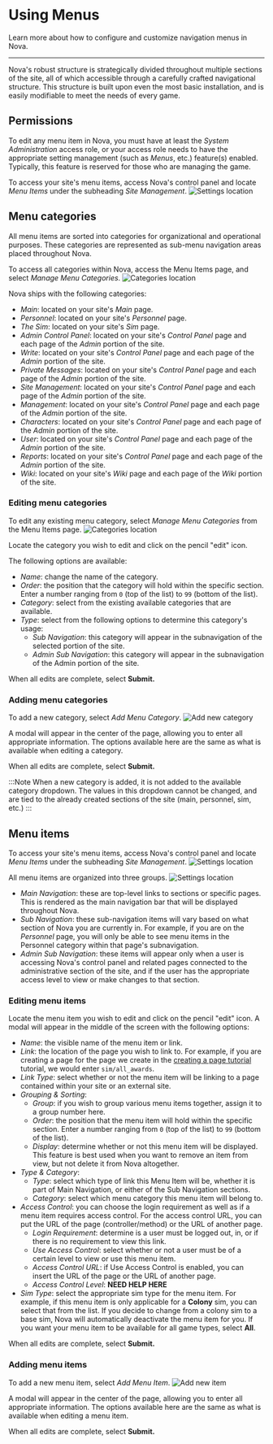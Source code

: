 # Using Menus

Learn more about how to configure and customize navigation menus in Nova.

---

Nova's robust structure is strategically divided throughout multiple sections of the site, all of which accessible through a carefully crafted navigational structure. This structure is built upon even the most basic installation, and is easily modifiable to meet the needs of every game.

## Permissions

To edit any menu item in Nova, you must have at least the *System Administration* access role, or your access role needs to have the appropriate setting management (such as *Menus*, etc.) feature(s) enabled. Typically, this feature is reserved for those who are managing the game.

To access your site's menu items, access Nova's control panel and locate *Menu Items* under the subheading *Site Management*.
![Settings location](/images/docs/using-menus/menu-location.png)

## Menu categories

All menu items are sorted into categories for organizational and operational purposes. These categories are represented as sub-menu navigation areas placed throughout Nova.

To access all categories within Nova, access the Menu Items page, and select *Manage Menu Categories*.
![Categories location](/images/docs/using-menus/menu-categorylocation.png)

Nova ships with the following categories:

- *Main*: located on your site's *Main* page.
- *Personnel*: located on your site's *Personnel* page.
- *The Sim*: located on your site's *Sim* page.
- *Admin Control Panel*: located on your site's *Control Panel* page and each page of the *Admin* portion of the site.
- *Write*: located on your site's *Control Panel* page and each page of the *Admin* portion of the site.
- *Private Messages*: located on your site's *Control Panel* page and each page of the *Admin* portion of the site.
- *Site Management*: located on your site's *Control Panel* page and each page of the *Admin* portion of the site.
- *Management*: located on your site's *Control Panel* page and each page of the *Admin* portion of the site.
- *Characters*: located on your site's *Control Panel* page and each page of the *Admin* portion of the site.
- *User*: located on your site's *Control Panel* page and each page of the *Admin* portion of the site.
- *Reports*: located on your site's *Control Panel* page and each page of the *Admin* portion of the site.
- *Wiki*: located on your site's *Wiki* page and each page of the *Wiki* portion of the site.

### Editing menu categories

To edit any existing menu category, select *Manage Menu Categories* from the Menu Items page.
![Categories location](/images/docs/using-menus/menu-categorylocation.png)

Locate the category you wish to edit and click on the pencil "edit" icon.

The following options are available:

- *Name*: change the name of the category.
- *Order*: the position that the category will hold within the specific section. Enter a number ranging from `0` (top of the list) to `99` (bottom of the list).
- *Category*: select from the existing available categories that are available.
- *Type*: select from the following options to determine this category's usage:
  - *Sub Navigation*: this category will appear in the subnavigation of the selected portion of the site.
  - *Admin Sub Navigation*: this category will appear in the subnavigation of the Admin portion of the site.

When all edits are complete, select **Submit.**

### Adding menu categories

To add a new category, select *Add Menu Category*.
![Add new category](/images/docs/using-menus/menu-newcategory.png)

A modal will appear in the center of the page, allowing you to enter all appropriate information. The options available here are the same as what is available when editing a category.

When all edits are complete, select **Submit.**

:::Note
When a new category is added, it is not added to the available category dropdown. The values in this dropdown cannot be changed, and are tied to the already created sections of the site (main, personnel, sim, etc.)
:::

## Menu items

To access your site's menu items, access Nova's control panel and locate *Menu Items* under the subheading *Site Management*.
![Settings location](/images/docs/using-menus/menu-location.png)

All menu items are organized into three groups.
![Settings location](/images/docs/using-menus/menu-tabs.png)

- *Main Navigation*: these are top-level links to sections or specific pages. This is rendered as the main navigation bar that will be displayed throughout Nova.
- *Sub Navigation*: these sub-navigation items will vary based on what section of Nova you are currently in. For example, if you are on the *Personnel* page, you will only be able to see menu items in the Personnel category within that page's subnavigation.
- *Admin Sub Navigation*: these items will appear only when a user is accessing Nova's control panel and related pages connected to the administrative section of the site, and if the user has the appropriate access level to view or make changes to that section.

### Editing menu items

Locate the menu item you wish to edit and click on the pencil "edit" icon. A modal will appear in the middle of the screen with the following options:

- *Name*: the visible name of the menu item or link.
- *Link*: the location of the page you wish to link to. For example, if you are creating a page for the page we create in the [creating a page tutorial](/creating-pages.md) tutorial, we would enter `sim/all_awards`.
- *Link Type*: select whether or not the menu item will be linking to a page contained within your site or an external site.
- *Grouping & Sorting*:
  - *Group*: if you wish to group various menu items together, assign it to a group number here.
  - *Order*: the position that the menu item will hold within the specific section. Enter a number ranging from `0` (top of the list) to `99` (bottom of the list).
  - *Display*: determine whether or not this menu item will be displayed. This feature is best used when you want to remove an item from view, but not delete it from Nova altogether.
- *Type & Category*:
  - *Type*: select which type of link this Menu Item will be, whether it is part of Main Navigation, or either of the Sub Navigation sections.
  - *Category*: select which menu category this menu item will belong to.
- *Access Control*: you can choose the login requirement as well as if a menu item requires access control. For the access control URL, you can put the URL of the page (controller/method) or the URL of another page.
  - *Login Requirement*: determine is a user must be logged out, in, or if there is no requirement to view this link.
  - *Use Access Control*: select whether or not a user must be of a certain level to view or use this menu item.
  - *Access Control URL*: if Use Access Control is enabled, you can insert the URL of the page or the URL of another page.
  - *Access Control Level*: **NEED HELP HERE**
- *Sim Type*: select the appropriate sim type for the menu item. For example, if this menu item is only applicable for a **Colony** sim, you can select that from the list. If you decide to change from a colony sim to a base sim, Nova will automatically deactivate the menu item for you. If you want your menu item to be available for all game types, select **All**.

When all edits are complete, select **Submit.**

### Adding menu items

To add a new menu item, select *Add Menu Item*.
![Add new item](/images/docs/using-menus/menuitems-newitem.png)

A modal will appear in the center of the page, allowing you to enter all appropriate information. The options available here are the same as what is available when editing a menu item.

When all edits are complete, select **Submit.**
